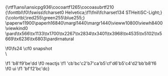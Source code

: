 {\rtf1\ansi\ansicpg936\cocoartf1265\cocoasubrtf210
{\fonttbl\f0\fswiss\fcharset0 Helvetica;\f1\fnil\fcharset134 STHeitiSC-Light;}
{\colortbl;\red255\green255\blue255;}
\paperw11900\paperh16840\margl1440\margr1440\vieww10800\viewh8400\viewkind0
\pard\tx566\tx1133\tx1700\tx2267\tx2834\tx3401\tx3968\tx4535\tx5102\tx5669\tx6236\tx6803\pardirnatural

\f0\fs24 \cf0 snapshot\
\

\f1 \'b8\'f9\'be\'dd
\f0 reactjs
\f1 \'cb\'bc\'c2\'b7\'ca\'b5\'cf\'d6\'b5\'c4\'d2\'bb\'b8\'f6
\f0 ui
\f1 \'bf\'f2\'bc\'dc}